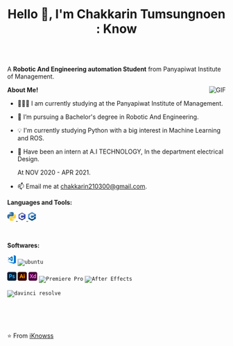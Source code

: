 
<div align="center">
<h1 title="hi"> Hello 👋, I'm Chakkarin Tumsungnoen : Know</h1>
</div>


<br />
<br />

A **Robotic And Engineering automation Student**  from Panyapiwat Institute of Management.

<img align="right" alt="GIF" src="https://i.pinimg.com/originals/5c/92/10/5c9210fa44211b161c56fc11302ca5a2.gif"/>

**About Me!**

- 👨🏽‍💻 I am currently studying at the Panyapiwat Institute of Management.
- 💼 I’m pursuing a Bachelor's degree in Robotic And Engineering.
- :bulb: I'm currently studying Python with a big interest in Machine Learning and ROS. 
- :closed_book: Have been an intern at A.I TECHNOLOGY, In the department electrical Design.

  At NOV 2020 - APR 2021.
- 📫 Email me at [chakkarin210300@gmail.com](chakkarin210300@gmail.com).

**Languages and Tools:** 

<a href="https://www.python.org" target="_blank"> <code><img height="20" alt="Python" 
  src="https://github.com/Aakarsh-B/trying-repos/blob/master/python-5.svg?raw=true"/></code>
<a href="https://www.cprogramming.com/" target="_blank"> <code><img height="20" alt="C" 
  src="https://github.com/Aakarsh-B/trying-repos/blob/master/c-programming.png"/></code>
<a href="https://www.w3schools.com/cpp/" target="_blank"> <code><img height="20" alt="C++" 
  src="https://github.com/Aakarsh-B/trying-repos/blob/master/c++.png"/></code> </a>

<br />

**Softwares:**

<code><img height="20" alt="vscode"
           src="https://raw.githubusercontent.com/github/explore/80688e429a7d4ef2fca1e82350fe8e3517d3494d/topics/visual-studio-code/visual-studio-code.png" /></code>
<code><img height="20" alt="ubuntu"
           src="https://upload.wikimedia.org/wikipedia/commons/4/4b/Ubuntu_Kylin_logo.png" /></code>
           
<code><img height="20" alt="Photoshop"
           src="https://github.com/Aakarsh-B/trying-repos/blob/master/photoshop.png?raw=true" /></code>
<code><img height="20" alt="Illustrator"
           src="https://github.com/Aakarsh-B/trying-repos/blob/master/illustrator.png?raw=true" /></code>
<code><img height="20" alt="xd"
           src="https://github.com/Aakarsh-B/trying-repos/blob/master/adobexd.png?raw=true" /></code>
<code><img height="20" alt="Premiere Pro"
           src="https://upload.wikimedia.org/wikipedia/commons/thumb/4/40/Adobe_Premiere_Pro_CC_icon.svg/1200px-Adobe_Premiere_Pro_CC_icon.svg.png" /></code>
<code><img height="20" alt="After Effects"
           src="https://upload.wikimedia.org/wikipedia/commons/thumb/c/cb/Adobe_After_Effects_CC_icon.svg/1051px-Adobe_After_Effects_CC_icon.svg.png" /></code>
           
 <code><img height="20" alt="davinci resolve"
           src="https://is3-ssl.mzstatic.com/image/thumb/Purple114/v4/86/0f/92/860f92fd-84b3-f7a8-dea8-efd004a42323/Resolve.png/1200x630bb.png" /></code>

<br />
<br />
<br />

⭐️ From [iKnowss](https://avatars.githubusercontent.com/u/45513808?v=4)
